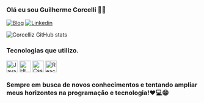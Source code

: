 
### Olá eu sou Guilherme Corcelli 🖐🏼

[![Blog](https://img.shields.io/website?label=Corcelli-Portfolio.com&style=for-the-badge&url=https://sujeitoprogramador.com/)](https://corcelliportfolio.netlify.app)
[![Linkedin](https://img.shields.io/badge/LinkedIn-0077B5?style=for-the-badge&logo=linkedin&logoColor=white)](https://www.linkedin.com/in/guilherme-da-silva-corcelli-7b5514220/) 

![Corcelliz GitHub stats](https://github-readme-stats.vercel.app/api?username=Corcelliz&show_icons=true&theme=transparent)

### Tecnologias que utilizo.

<div style="display: block-inline">
    <img align="center" height="30px" alt="JavaScript" src="https://img.shields.io/badge/JavaScript-F7DF1E?style=for-the-badge&logo=javascript&logoColor=black"/>
    <img align="center" height="30px" alt="Html" src="https://img.shields.io/badge/HTML5-E34F26?style=for-the-badge&logo=html5&logoColor=white"/>
    <img align="center" height="30px" alt="Css" src="https://img.shields.io/badge/CSS3-1572B6?style=for-the-badge&logo=css3&logoColor=white"/>
    <img align="center" height="30px" alt="React" src="https://img.shields.io/badge/React-20232A?style=for-the-badge&logo=react&logoColor=61DAFB"/>
</div>

### Sempre em busca de novos conhecimentos e tentando ampliar meus horizontes na programação e tecnologia!❤️💻😁
